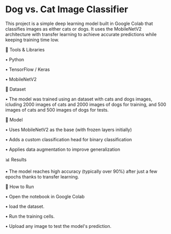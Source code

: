 # Dog vs. Cat Image Classifier

This project is a simple deep learning model built in Google Colab that classifies images as either cats or dogs. It uses the MobileNetV2 architecture with transfer learning to achieve accurate predictions while keeping training time low.

🔧 Tools & Libraries

  • Python
  
  • TensorFlow / Keras
  
  • MobileNetV2 

📂 Dataset
  
  • The model was trained using an dataset with cats and dogs images, icluding 2000 images of cats and 2000 images of dogs for training, and 500 images of cats and 500 images of dogs for tests.

🧠 Model

  • Uses MobileNetV2 as the base (with frozen layers initially)
  
  • Adds a custom classification head for binary classification
  
  • Applies data augmentation to improve generalization

📊 Results

  • The model reaches high accuracy (typically over 90%) after just a few epochs thanks to transfer learning.

🚀 How to Run
  
  • Open the notebook in Google Colab
  
  • load the dataset.
  
  • Run the training cells.
  
  • Upload any image to test the model's prediction.
